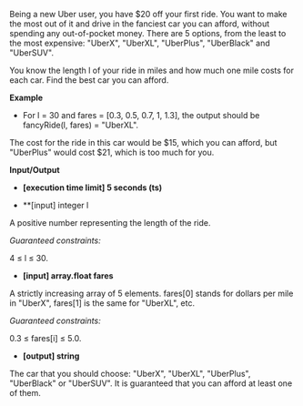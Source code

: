 Being a new Uber user, you have \$20 off your first ride. You want to make the most out of it and drive in the fanciest car you can afford, without spending any out-of-pocket money. There are 5 options, from the least to the most expensive: "UberX", "UberXL", "UberPlus", "UberBlack" and "UberSUV".

You know the length l of your ride in miles and how much one mile costs for each car. Find the best car you can afford.

**Example**

- For l = 30 and fares = [0.3, 0.5, 0.7, 1, 1.3], the output should be
  fancyRide(l, fares) = "UberXL".

The cost for the ride in this car would be $15, which you can afford, but "UberPlus" would cost $21, which is too much for you.

**Input/Output**

- **[execution time limit] 5 seconds (ts)**

- \*\*[input] integer l

A positive number representing the length of the ride.

_Guaranteed constraints:_

4 ≤ l ≤ 30.

- **[input] array.float fares**

A strictly increasing array of 5 elements. fares[0] stands for dollars per mile in "UberX", fares[1] is the same for "UberXL", etc.

_Guaranteed constraints:_

0.3 ≤ fares[i] ≤ 5.0.

- **[output] string**

The car that you should choose: "UberX", "UberXL", "UberPlus", "UberBlack" or "UberSUV". It is guaranteed that you can afford at least one of them.
